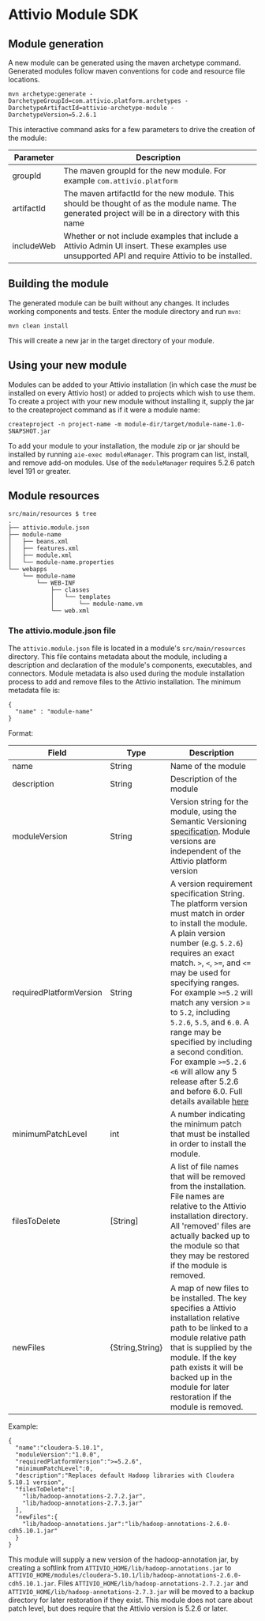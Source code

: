 # Attivio Module SDK

## Module generation

A new module can be generated using the maven archetype command.  Generated modules follow maven conventions for code and resource file locations.

    mvn archetype:generate -DarchetypeGroupId=com.attivio.platform.archetypes -DarchetypeArtifactId=attivio-archetype-module -DarchetypeVersion=5.2.6.1

This interactive command asks for a few parameters to drive the creation of the module:

| Parameter | Description |
| --- | --- |
| groupId | The maven groupId for the new module.  For example `com.attivio.platform` |
| artifactId | The maven artifactId for the new module.  This should be thought of as the module name.  The generated project will be in a directory with this name |
| includeWeb | Whether or not include examples that include a Attivio Admin UI insert.  These examples use unsupported API and require Attivio to be installed. |

## Building the module

The generated module can be built without any changes.  It includes working components and tests.  Enter the module directory and run `mvn`:

    mvn clean install

This will create a new jar in the target directory of your module.

## Using your new module

Modules can be added to your Attivio installation (in which case the _must_ be installed on every Attivio host) or added to projects which wish to use them.  To create a project with your new module without installing it, supply the jar to the createproject command as if it were a module name:

    createproject -n project-name -m module-dir/target/module-name-1.0-SNAPSHOT.jar

To add your module to your installation, the module zip or jar should be installed by running `aie-exec moduleManager`.  This program can list, install, and remove add-on modules.  Use of the `moduleManager` requires 5.2.6 patch level 191 or greater.

## Module resources

```
src/main/resources $ tree
.
├── attivio.module.json
├── module-name
│   ├── beans.xml
│   ├── features.xml
│   ├── module.xml
│   └── module-name.properties
└── webapps
    └── module-name
        └── WEB-INF
            ├── classes
            │   └── templates
            │       └── module-name.vm
            └── web.xml
```

### The attivio.module.json file

The `attivio.module.json` file is located in a module's `src/main/resources` directory.  This file contains metadata about the module, including a description and declaration of the module's components, executables, and connectors.  Module metadata is also used during the module installation process to add and remove files to the Attivio installation.  The minimum metadata file is:

    {
      "name" : "module-name"
    }

Format:

| Field | Type | Description |
| --- | --- | --- |
| name | String | Name of the module |
| description | String | Description of the module |
| moduleVersion | String | Version string for the module, using the Semantic Versioning [specification](http://semver.org/).  Module versions are independent of the Attivio platform version |
| requiredPlatformVersion | String | A version requirement specification String.  The platform version must match in order to install the module.  A plain version number (e.g. `5.2.6`) requires an exact match.  `>`, `<`, `>=`, and `<=` may be used for specifying ranges.  For example `>=5.2` will match any version >= to `5.2`, including `5.2.6`, `5.5`, and `6.0`.  A range may be specified by including a second condition.  For example `>=5.2.6 <6` will allow any 5 release after 5.2.6 and before 6.0.  Full details available [here](https://github.com/zafarkhaja/jsemver#semver-expressions-api-ranges) |
| minimumPatchLevel | int | A number indicating the minimum patch that must be installed in order to install the module. |
| filesToDelete | [String] | A list of file names that will be removed from the installation.  File names are relative to the Attivio installation directory.  All 'removed' files are actually backed up to the module so that they may be restored if the module is removed. |
| newFiles | {String,String} | A map of new files to be installed.  The key specifies a Attivio installation relative path to be linked to a module relative path that is supplied by the module.  If the key path exists it will be backed up in the module for later restoration if the module is removed. |

Example:

    {
      "name":"cloudera-5.10.1",
      "moduleVersion":"1.0.0",
      "requiredPlatformVersion":">=5.2.6",
      "minimumPatchLevel":0,
      "description":"Replaces default Hadoop libraries with Cloudera 5.10.1 version",
      "filesToDelete":[
        "lib/hadoop-annotations-2.7.2.jar",
        "lib/hadoop-annotations-2.7.3.jar"
      ],
      "newFiles":{
        "lib/hadoop-annotations.jar":"lib/hadoop-annotations-2.6.0-cdh5.10.1.jar"
      }
    }

This module will supply a new version of the hadoop-annotation jar, by creating a softlink from `ATTIVIO_HOME/lib/hadoop-annotations.jar` to `ATTIVIO_HOME/modules/cloudera-5.10.1/lib/hadoop-annotations-2.6.0-cdh5.10.1.jar`.  Files `ATTIVIO_HOME/lib/hadoop-annotations-2.7.2.jar` and `ATTIVIO_HOME/lib/hadoop-annotations-2.7.3.jar` will be moved to a backup directory for later restoration if they exist.  This module does not care about patch level, but does require that the Attivio version is 5.2.6 or later.
